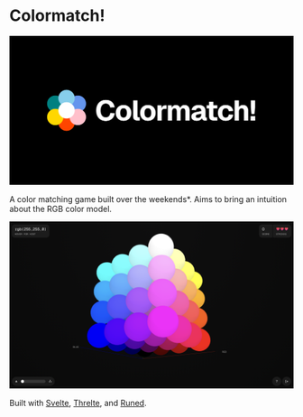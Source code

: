 # Colormatch!

![Thumbnail](static/og.png)

A color matching game built over the weekends\*. Aims to bring an intuition about the RGB color model.

![Screenshot of the game](static/thumbnail.png)

Built with [Svelte](https://svelte.dev/), [Threlte](https://threlte.xyz/), and [Runed](https://runed.dev/).
